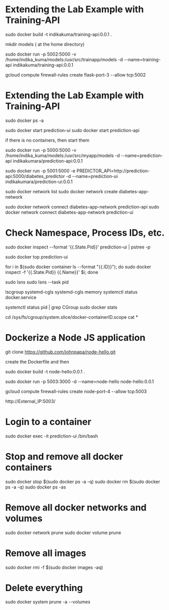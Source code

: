 # Extending the Lab Example with Training-API

sudo docker build -t indikakuma/training-api:0.0.1 .

mkdir models  ( at the home directory)

sudo docker run -p  5002:5000 -v /home/indika_kuma/models:/usr/src/trainapp/models -d --name=training-api indikakuma/training-api:0.0.1

gcloud compute firewall-rules create flask-port-3 --allow tcp:5002


# Extending the Lab Example with Training-API


sudo docker ps -a

sudo docker start prediction-ui
sudo docker start prediction-api

if there is no containers, then start them 

sudo docker run -p  5000:5000 -v /home/indika_kuma/models:/usr/src/myapp/models -d --name=prediction-api indikakumara/prediction-api:0.0.1

sudo docker run -p 5001:5000 -e PREDICTOR_API=http://prediction-api:5000/diabetes_predictor -d --name=prediction-ui indikakumara/prediction-ui:0.0.1


sudo docker network list
sudo docker network create diabetes-app-network 

sudo docker network connect diabetes-app-network prediction-api
sudo docker network connect diabetes-app-network prediction-ui


# Check Namespace, Process IDs, etc.

sudo docker inspect --format '{{.State.Pid}}' prediction-ui | pstree -p 

sudo docker top prediction-ui

for i in $(sudo docker container ls --format "{{.ID}}"); do sudo docker inspect -f '{{.State.Pid}} {{.Name}}' $i; done

sudo lsns 
sudo lsns --task pid


lscgroup 
systemd-cgls
systemd-cgls memory
systemctl status docker.service

systemctl status pid | grep CGroup
sudo docker stats


cd /sys/fs/cgroup/system.slice/docker-containerID.scope
cat *


# Dockerize a Node JS application

git clone https://github.com/johnpapa/node-hello.git

create the Dockerfile and then

sudo docker build -t node-hello:0.0.1 .

sudo docker run -p  5003:3000 -d --name=node-hello node-hello:0.0.1

gcloud compute firewall-rules create node-port-4 --allow tcp:5003

http://External_IP:5003/


# Login to a container

sudo docker exec -it prediction-ui /bin/bash

# Stop and remove all docker containers

sudo docker stop $(sudo docker ps -a -q)
sudo docker rm $(sudo docker ps -a -q)
sudo docker ps -as


# Remove all docker networks and volumes

sudo docker network prune
sudo docker volume prune

# Remove all images

sudo docker rmi -f $(sudo docker images -aq)

# Delete everything

sudo docker system prune -a --volumes
